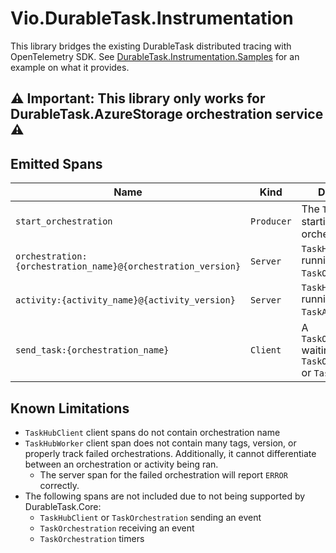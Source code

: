 # Vio.DurableTask.Instrumentation

This library bridges the existing DurableTask distributed tracing with OpenTelemetry SDK. See [DurableTask.Instrumentation.Samples](../../samples/DurableTask.Instrumentation.Samples/) for an example on what it provides.

## ⚠ Important: This library only works for DurableTask.AzureStorage orchestration service ⚠

## Emitted Spans

| Name | Kind | Description |
| - | - | - |
| `start_orchestration` | `Producer` | The `TaskHubClient` starting a new orchestration |
| `orchestration:{orchestration_name}@{orchestration_version}` | `Server` | `TaskHubWorker` running a `TaskOrchestration`. |
| `activity:{activity_name}@{activity_version}` | `Server` | `TaskHubWorker` running a `TaskActivity`. |
| `send_task:{orchestration_name}` | `Client` | A `TaskOrchestration` waiting on a sub-`TaskOrchestration` or `TaskActivity`. |

## Known Limitations

- `TaskHubClient` client spans do not contain orchestration name
- `TaskHubWorker` client span does not contain many tags, version, or properly track failed orchestrations. Additionally, it cannot differentiate between an orchestration or activity being ran.
  - The server span for the failed orchestration will report `ERROR` correctly.
- The following spans are not included due to not being supported by DurableTask.Core:
  - `TaskHubClient` or `TaskOrchestration` sending an event
  - `TaskOrchestration` receiving an event
  - `TaskOrchestration` timers
